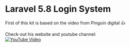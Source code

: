 # Laravel 5.8 Login System

First of this kit is based  on the video from Pinguin digital :thumbsup: 

Check-out his website and youtube channel:  
[![YouTube Video][youtube-image]][youtube-url]  

[youtube-url]: https://www.youtube.com/watch?v=t_2Gv5gx5Pk&list=PLxFwlLOncxFJBjuZEHqaZrbbj83IRQkiz
[youtube-image]: https://i.ytimg.com/vi/t_2Gv5gx5Pk/hqdefault.jpg?sqp=-oaymwEXCNACELwBSFryq4qpAwkIARUAAIhCGAE=&rs=AOn4CLBZ3Ac_H9s65L6vD6Y05IL6fxDpxw